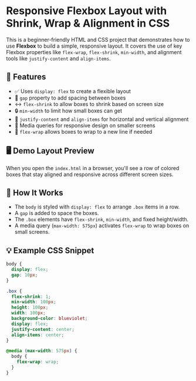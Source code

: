 # Responsive Flexbox Layout with Shrink, Wrap & Alignment in CSS

This is a beginner-friendly HTML and CSS project that demonstrates how to use **Flexbox** to build a simple, responsive layout. It covers the use of key Flexbox properties like `flex-wrap`, `flex-shrink`, `min-width`, and alignment tools like `justify-content` and `align-items`.

## 🌟 Features

- ✅ Uses `display: flex` to create a flexible layout
- 📐 `gap` property to add spacing between boxes
- ↔️ `flex-shrink` to allow boxes to shrink based on screen size
- 🔒 `min-width` to limit how small boxes can get
- 🎯 `justify-content` and `align-items` for horizontal and vertical alignment
- 📱 Media queries for responsive design on smaller screens
- 🔁 `flex-wrap` allows boxes to wrap to a new line if needed

## 🖥️ Demo Layout Preview

When you open the `index.html` in a browser, you'll see a row of colored boxes that stay aligned and responsive across different screen sizes.


## 📜 How It Works

- The `body` is styled with `display: flex` to arrange `.box` items in a row.
- A `gap` is added to space the boxes.
- The `.box` elements have `flex-shrink`, `min-width`, and fixed height/width.
- A media query (`max-width: 575px`) activates `flex-wrap` to wrap boxes on small screens.

## 💡 Example CSS Snippet

```css
body {
  display: flex;
  gap: 10px;
}

.box {
  flex-shrink: 1;
  min-width: 100px;
  height: 100px;
  width: 100px;
  background-color: blueviolet;
  display: flex;
  justify-content: center;
  align-items: center;
}

@media (max-width: 575px) {
  body {
    flex-wrap: wrap;
  }
}

